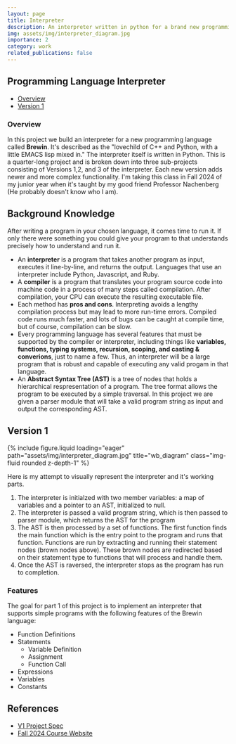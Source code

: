```yaml
---
layout: page
title: Interpreter
description: An interpreter written in python for a brand new programming language called Brewin
img: assets/img/interpreter_diagram.jpg
importance: 2
category: work
related_publications: false
---
```


## Programming Language Interpreter
- [Overview](#overview)
- [Version 1](#version-1)

### Overview
In this project we build an interpreter for a new programming language called **Brewin**. It's described as the "lovechild of C++ and Python, with a little EMACS lisp mixed in." The interpreter itself is written in Python. This is a quarter-long project and is broken down into three sub-projects consisting of Versions 1,2, and 3 of the interpreter. Each new version adds newer and more complex functionality. I'm taking this class in Fall 2024 of my junior year when it's taught by my good friend Professor Nachenberg (He probably doesn't know who I am).

## Background Knowledge

After writing a program in your chosen language, it comes time to run it. If only there were something you could give your program to that understands precisely how to understand and run it.
- An **interpreter** is a program that takes another program as input, executes it line-by-line, and returns the output. Languages that use an interpreter include Python, Javascript, and Ruby.
- A **compiler** is a program that translates your program source code into machine code in a process of many steps called compilation. After compilation, your CPU can execute the resulting executable file.
- Each method has **pros and cons**. Interpreting avoids a lengthy compilation process but may lead to more run-time errors. Compiled code runs much faster, and lots of bugs can be caught at compile time, but of course, compilation can be slow. 
- Every programming language has several features that must be supported by the compiler or interpreter, including things like **variables, functions, typing systems, recursion, scoping, and casting & converions**, just to name a few. Thus, an interpreter will be a large program that is robust and capable of executing any valid progam in that language.
- An **Abstract Syntax Tree (AST)** is a tree of nodes that holds a hierarchical respresentation of a program. The tree format allows the program to be executed by a simple traversal. In this project we are given a parser module that will take a valid program string as input and output the corresponding AST.

## Version 1

<div class="row">
    <div class="col-sm mt-3 mt-md-0">
        {% include figure.liquid loading="eager" path="assets/img/interpreter_diagram.jpg" title="wb_diagram" class="img-fluid rounded z-depth-1" %}
    </div>
</div>

Here is my attempt to visually represent the interpreter and it's working parts.

1. The interpreter is initialzed with two member variables: a map of variables and a pointer to an AST, initialized to null.
2. The interpreter is passed a valid program string, which is then passed to parser module, which returns the AST for the program
3. The AST is then processed by a set of functions. The first function finds the main function which is the entry point to the program and runs that function. Functions are run by extracting and running their statement nodes (brown nodes above). These brown nodes are redirected based on their statement type to functions that will process and handle them. 
4. Once the AST is raversed, the interpreter stops as the program has run to completion.

### Features
The goal for part 1 of this project is to implement an interpreter that supports simple programs with the following features of the Brewin language:
- Function Definitions
- Statements
    - Variable Definition
    - Assignment
    - Function Call
- Expressions
- Variables
- Constants

## References
- [V1 Project Spec](https://docs.google.com/document/d/1npomXM55cXg9Af7BUXEj3_bFpj1sy2Jty2Nwi6Kp64E/edit?tab=t.0#heading=h.63zoibjlqvny)
- [Fall 2024 Course Website](https://ucla-cs-131.github.io/fall-24-website/)
